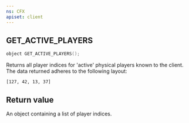 ```yaml
---
ns: CFX
apiset: client
---
```

## GET_ACTIVE_PLAYERS

```c
object GET_ACTIVE_PLAYERS();
```

Returns all player indices for 'active' physical players known to the client.
The data returned adheres to the following layout:
```
[127, 42, 13, 37]
```

## Return value
An object containing a list of player indices.
